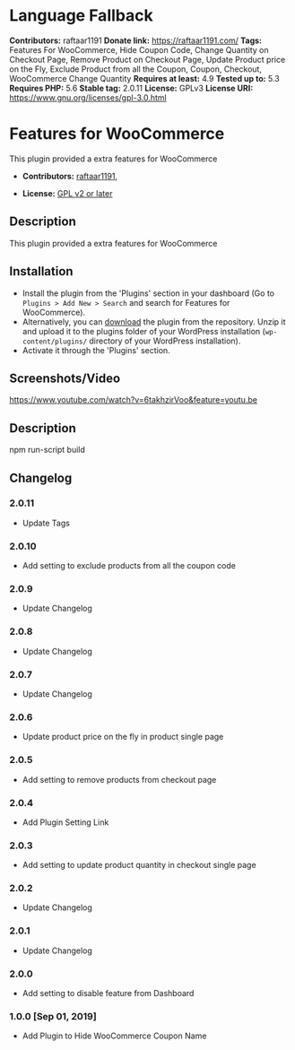 # Language Fallback #
**Contributors:** raftaar1191
**Donate link:** https://raftaar1191.com/
**Tags:** Features For WooCommerce, Hide Coupon Code, Change Quantity on Checkout Page, Remove Product on Checkout Page, Update Product price on the Fly, Exclude Product from all the Coupon, Coupon, Checkout, WooCommerce Change Quantity
**Requires at least:** 4.9
**Tested up to:** 5.3
**Requires PHP:** 5.6
**Stable tag:** 2.0.11
**License:** GPLv3
**License URI:** https://www.gnu.org/licenses/gpl-3.0.html

# Features for WooCommerce #

This plugin provided a extra features for WooCommerce


* **Contributors:** [raftaar1191](http://profiles.wordpress.org/raftaar1191),


* **License:** [GPL v2 or later]( http://www.gnu.org/licenses/gpl-2.0.html)

## Description ##

This plugin provided a extra features for WooCommerce

## Installation ##

* Install the plugin from the 'Plugins' section in your dashboard (Go to `Plugins > Add New > Search` and search for Features for WooCommerce).
* Alternatively, you can [download](http://downloads.wordpress.org/plugin/features-for-woocommerce.zip "Download Features for WooCommerce") the plugin from the repository. Unzip it and upload it to the plugins folder of your WordPress installation (`wp-content/plugins/` directory of your WordPress installation).
* Activate it through the 'Plugins' section.

## Screenshots/Video ##

https://www.youtube.com/watch?v=6takhzirVoo&feature=youtu.be

## Description ##

npm run-script build 


## Changelog ##
### 2.0.11 ###
   * Update Tags
   
### 2.0.10 ###
   * Add setting to exclude products from all the coupon code

### 2.0.9 ###
   * Update Changelog

### 2.0.8 ###
   * Update Changelog

### 2.0.7 ###
   * Update Changelog
   
### 2.0.6 ###
   * Update product price on the fly in product single page
   
### 2.0.5 ###
   * Add setting to remove products from checkout page

### 2.0.4 ###
   * Add Plugin Setting Link
   
### 2.0.3 ###
   * Add setting to update product quantity in checkout single page
   
### 2.0.2 ###
   * Update Changelog

### 2.0.1 ###
   * Update Changelog
   
### 2.0.0 ###
   * Add setting to disable feature from Dashboard

### 1.0.0 [Sep 01, 2019] ###
   * Add Plugin to Hide WooCommerce Coupon Name